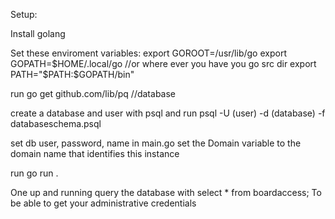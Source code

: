 Setup:

Install golang

Set these enviroment variables:
export GOROOT=/usr/lib/go
export GOPATH=$HOME/.local/go //or where ever you have you go src dir
export PATH="$PATH:$GOPATH/bin"

run
go get github.com/lib/pq //database

create a database and user with psql and run
psql -U (user) -d (database) -f databaseschema.psql

set db user, password, name in main.go
set the Domain variable to the domain name that identifies this instance

run
go run .

One up and running query the database with
select * from boardaccess;
To be able to get your administrative credentials
